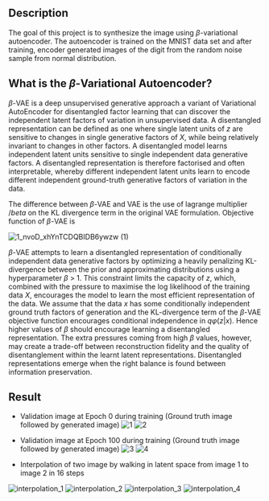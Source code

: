 ## Description

The goal of this project is to synthesize the image using $\beta$-variational autoencoder. The autoencoder is trained on the MNIST data set and after training, encoder generated images of the digit from the random noise sample from normal distribution.

## What is the $\beta$-Variational Autoencoder?

$\beta$-VAE is a deep unsupervised generative approach a variant of Variational AutoEncoder for disentangled factor learning that can discover the independent latent factors of variation in unsupervised data. A disentangled representation can be defined as one where single latent units of $z$ are sensitive to changes in single generative factors of $X$, while being relatively invariant to changes in other factors. A disentangled model learns independent latent units sensitive to single independent data generative factors. A disentangled representation is therefore factorised and often interpretable, whereby different independent latent units learn to encode different independent ground-truth generative factors of variation in the data.

The difference between $\beta$-VAE and VAE is the use of lagrange multiplier $/beta$ on the KL divergence term in the original VAE formulation. Objective function of $\beta$-VAE is

![1_nvoD_xhYnTCDQBIDB6ywzw (1)](https://user-images.githubusercontent.com/90370308/226409398-4536a9d8-eaab-4519-9e34-f2dd304969ff.png)

$\beta$-VAE attempts to learn a disentangled representation of conditionally independent data generative factors by optimizing a heavily penalizing KL-divergence between the prior and approximating distributions using a hyperparameter $\beta$ > 1. This constraint limits the capacity of $z$, which, combined with the pressure to maximise the log likelihood of the training data $X$, encourages the model to learn the most efficient representation of the data. We assume that the data $x$ has some conditionally independent ground truth factors of generation and the KL-divergence term of the $\beta$-VAE objective function encourages conditional independence in $qφ(z|x)$. Hence higher values of $\beta$ should encourage learning a disentangled representation. The extra pressures coming from high $\beta$ values, however, may create a trade-off between reconstruction fidelity and the quality of disentanglement within the learnt latent representations. Disentangled representations emerge when the right balance is found between information preservation.

## Result

- Validation image at Epoch 0 during training (Ground truth image followed by generated image)
![1](https://user-images.githubusercontent.com/90370308/226411068-e46d6ef8-6ace-4a2b-a0ac-b3eeec3a0032.png)
![2](https://user-images.githubusercontent.com/90370308/226411100-0256afa5-0b01-48e9-be0c-bad01bed40bf.png)

- Validation image at Epoch 100 during training (Ground truth image followed by generated image)
![3](https://user-images.githubusercontent.com/90370308/226412074-a7c06a9a-b7da-4bff-a086-3b6d072e0991.png)
![4](https://user-images.githubusercontent.com/90370308/226412098-eb0d43f9-b72f-4a9e-a2a8-860533e487cf.png)

<!-- - Test images
![test image](https://user-images.githubusercontent.com/90370308/226412534-218ad78b-687b-4274-8ab9-51552d494850.png) -->

- Interpolation of two image by walking in latent space from image 1 to image 2 in 16 steps

![interpolation_1](https://user-images.githubusercontent.com/90370308/226414289-fe6d59f3-2a79-451e-b624-ab6298cc3148.png)
![interpolation_2](https://user-images.githubusercontent.com/90370308/226414309-7041e15d-78cd-4a02-96d5-c0a888c0a75c.png)
![interpolation_3](https://user-images.githubusercontent.com/90370308/226414333-b3f98493-7386-4f26-91e8-914dad36cc99.png)
![interpolation_4](https://user-images.githubusercontent.com/90370308/226414347-99092bda-83f9-46b8-b0b5-b74941d34e7e.png)












